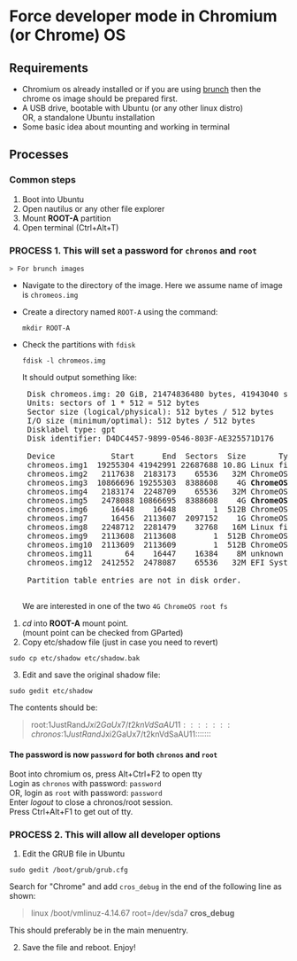 # Force developer mode in Chromium (or Chrome) OS

## Requirements
- Chromium os already installed or if you are using [brunch](https://github.com/sebanc/brunch) then the chrome os image should be prepared first.
- A USB drive, bootable with Ubuntu (or any other linux distro)  
  OR, a standalone Ubuntu installation
- Some basic idea about mounting and working in terminal

## Processes

### Common steps
1. Boot into Ubuntu
2. Open nautilus or any other file explorer
3. Mount <b>ROOT-A</b> partition
4. Open terminal (Ctrl+Alt+T)

### PROCESS 1. This will set a password for `chronos` and `root`

    > For brunch images
  - Navigate to the directory of the image. Here we assume name of image is `chromeos.img`  
  - Create a directory named `ROOT-A` using the command:
     ```
     mkdir ROOT-A
     ```
  - Check the partitions with `fdisk`
     ```
     fdisk -l chromeos.img
     ```
     It should output something like:
     
     <pre>
     Disk chromeos.img: 20 GiB, 21474836480 bytes, 41943040 sectors  
     Units: sectors of 1 * 512 = 512 bytes  
     Sector size (logical/physical): 512 bytes / 512 bytes  
     I/O size (minimum/optimal): 512 bytes / 512 bytes  
     Disklabel type: gpt  
     Disk identifier: D4DC4457-9899-0546-803F-AE325571D176  
       
     Device            Start      End  Sectors  Size       Type  
     chromeos.img1  19255304 41942991 22687688 10.8G Linux filesystem  
     chromeos.img2   2117638  2183173    65536   32M ChromeOS kernel  
     chromeos.img3  10866696 19255303  8388608    4G <b>ChromeOS root fs</b>  
     chromeos.img4   2183174  2248709    65536   32M ChromeOS kernel  
     chromeos.img5   2478088 10866695  8388608    4G <b>ChromeOS root fs</b>  
     chromeos.img6     16448    16448        1  512B ChromeOS kernel  
     chromeos.img7     16456  2113607  2097152    1G ChromeOS root fs  
     chromeos.img8   2248712  2281479    32768   16M Linux filesystem  
     chromeos.img9   2113608  2113608        1  512B ChromeOS reserved  
     chromeos.img10  2113609  2113609        1  512B ChromeOS reserved  
     chromeos.img11       64    16447    16384    8M unknown  
     chromeos.img12  2412552  2478087    65536   32M EFI System  
     
     Partition table entries are not in disk order.  
     </pre>
     
     We are interested in one of the two `4G ChromeOS root fs`


1. <i>cd</i> into <b>ROOT-A</b> mount point.  
  (mount point can be checked from GParted)  
2. Copy etc/shadow file (just in case you need to revert)
```
sudo cp etc/shadow etc/shadow.bak
```
3. Edit and save the original shadow file:
```
sudo gedit etc/shadow
```
  The contents should be:
  > root:$1$JustRand$Jxi2GaUx7/t2knVdSaAU11:::::::  
  > chronos:$1$JustRand$Jxi2GaUx7/t2knVdSaAU11:::::::  
  
#### The password is now `password` for both `chronos` and `root`
Boot into chromium os, press Alt+Ctrl+F2 to open tty  
Login as `chronos` with password: `password`  
OR, login as `root` with password: `password`  
Enter <i>logout</i> to close a chronos/root session.  
Press Ctrl+Alt+F1 to get out of tty.  

### PROCESS 2. This will allow all developer options
1. Edit the GRUB file in Ubuntu
```
sudo gedit /boot/grub/grub.cfg
```
Search for "Chrome" and add `cros_debug` in the end of the following line as shown:  
  > linux /boot/vmlinuz-4.14.67 root=/dev/sda7 <b>cros_debug</b>  

This should preferably be in the main menuentry.  
 
 2. Save the file and reboot. Enjoy!

